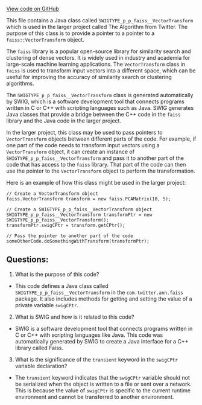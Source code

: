 [View code on GitHub](https://github.com/misbahsy/the-algorithm/ann/src/main/java/com/twitter/ann/faiss/swig/SWIGTYPE_p_p_faiss__VectorTransform.java)

This file contains a Java class called `SWIGTYPE_p_p_faiss__VectorTransform` which is used in the larger project called The Algorithm from Twitter. The purpose of this class is to provide a pointer to a pointer to a `faiss::VectorTransform` object. 

The `faiss` library is a popular open-source library for similarity search and clustering of dense vectors. It is widely used in industry and academia for large-scale machine learning applications. The `VectorTransform` class in `faiss` is used to transform input vectors into a different space, which can be useful for improving the accuracy of similarity search or clustering algorithms.

The `SWIGTYPE_p_p_faiss__VectorTransform` class is generated automatically by SWIG, which is a software development tool that connects programs written in C or C++ with scripting languages such as Java. SWIG generates Java classes that provide a bridge between the C++ code in the `faiss` library and the Java code in the larger project.

In the larger project, this class may be used to pass pointers to `VectorTransform` objects between different parts of the code. For example, if one part of the code needs to transform input vectors using a `VectorTransform` object, it can create an instance of `SWIGTYPE_p_p_faiss__VectorTransform` and pass it to another part of the code that has access to the `faiss` library. That part of the code can then use the pointer to the `VectorTransform` object to perform the transformation.

Here is an example of how this class might be used in the larger project:

```
// Create a VectorTransform object
faiss.VectorTransform transform = new faiss.PCAMatrix(10, 5);

// Create a SWIGTYPE_p_p_faiss__VectorTransform object
SWIGTYPE_p_p_faiss__VectorTransform transformPtr = new SWIGTYPE_p_p_faiss__VectorTransform();
transformPtr.swigCPtr = transform.getCPtr();

// Pass the pointer to another part of the code
someOtherCode.doSomethingWithTransform(transformPtr);
```
## Questions: 
 1. What is the purpose of this code?
- This code defines a Java class called `SWIGTYPE_p_p_faiss__VectorTransform` in the `com.twitter.ann.faiss` package. It also includes methods for getting and setting the value of a private variable `swigCPtr`.

2. What is SWIG and how is it related to this code?
- SWIG is a software development tool that connects programs written in C or C++ with scripting languages like Java. This code was automatically generated by SWIG to create a Java interface for a C++ library called Faiss.

3. What is the significance of the `transient` keyword in the `swigCPtr` variable declaration?
- The `transient` keyword indicates that the `swigCPtr` variable should not be serialized when the object is written to a file or sent over a network. This is because the value of `swigCPtr` is specific to the current runtime environment and cannot be transferred to another environment.